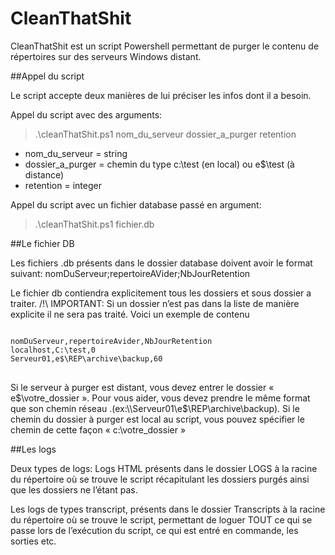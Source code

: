 # CleanThatShit

CleanThatShit est un script Powershell permettant de purger le contenu de répertoires sur des serveurs Windows distant.

##Appel du script

Le script accepte deux manières de lui préciser les infos dont il a besoin.

Appel du script avec des arguments:

<blockquote>
.\cleanThatShit.ps1 nom_du_serveur dossier_a_purger retention
 </blockquote>

* nom_du_serveur = string
* dossier_a_purger = chemin du type c:\test (en local) ou e$\test (à distance)
* retention = integer

Appel du script avec un fichier database passé en argument:

<blockquote>
.\cleanThatShit.ps1 fichier.db
 </blockquote>

##Le fichier DB

Les fichiers .db présents dans le dossier database doivent avoir le format suivant:
nomDuServeur;repertoireAVider;NbJourRetention

Le fichier db contiendra explicitement tous les dossiers et sous dossier a traiter.
/!\ IMPORTANT: Si un dossier n’est pas dans la liste de manière explicite il ne sera pas traité.
Voici un exemple de contenu

<pre>
<code>
nomDuServeur,repertoireAvider,NbJourRetention
localhost,C:\test,0
Serveur01,e$\REP\archive\backup,60
</code>
</pre>


Si le serveur à purger est distant, vous devez entrer le dossier « e$\votre_dossier ».
Pour vous aider, vous devez prendre le même format que son chemin réseau .(ex:\\Serveur01\e$\REP\archive\backup).
Si le chemin du dossier à purger est local au script, vous pouvez spécifier le chemin de cette façon « c:\votre_dossier »

##Les logs

Deux types de logs: Logs HTML présents dans le dossier LOGS à la racine du répertoire où se trouve le script récapitulant les dossiers purgés ainsi que les dossiers ne l’étant pas.

Les logs de types transcript, présents dans le dossier Transcripts à la racine du répertoire où se trouve le script, permettant de loguer TOUT ce qui se passe lors de l’exécution du script, ce qui est entré en commande, les sorties etc.
